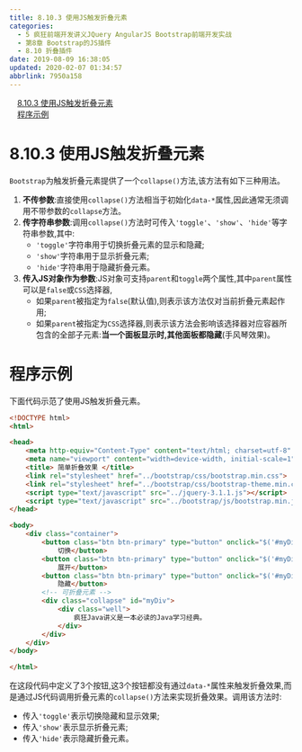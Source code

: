 ```yaml
---
title: 8.10.3 使用JS触发折叠元素
categories: 
  - 5 疯狂前端开发讲义JQuery AngularJS Bootstrap前端开发实战
  - 第8章 Bootstrap的JS插件
  - 8.10 折叠插件
date: 2019-08-09 16:38:05
updated: 2020-02-07 01:34:57
abbrlink: 7950a158
---
```

<div id='my_toc'><a href="/JavaReadingNotes/7950a158/#8-10-3-使用JS触发折叠元素" class="header_1">8.10.3 使用JS触发折叠元素</a>&nbsp;<br><a href="/JavaReadingNotes/7950a158/#程序示例" class="header_1">程序示例</a>&nbsp;<br></div>
<style>.header_1{margin-left: 1em;}.header_2{margin-left: 2em;}.header_3{margin-left: 3em;}.header_4{margin-left: 4em;}.header_5{margin-left: 5em;}.header_6{margin-left: 6em;}</style>
<!--more-->
<script>if (navigator.platform.search('arm')==-1){document.getElementById('my_toc').style.display = 'none';}var e,p = document.getElementsByTagName('p');while (p.length>0) {e = p[0];e.parentElement.removeChild(e);}</script>

<!--end-->
<!--SSTStart-->
# 8.10.3 使用JS触发折叠元素 #
`Bootstrap`为触发折叠元素提供了一个`collapse()`方法,该方法有如下三种用法。
1. **不传参数**:直接使用`collapse()`方法相当于初始化`data-*`属性,因此通常无须调用不带参数的`collapse`方法。
2. **传字符串参数**:调用`collapse()`方法时可传入`'toggle'`、`'show'`、`'hide'`等字符串参数,其中:
    - `'toggle'`字符串用于切换折叠元素的显示和隐藏;
    - `'show'`字符串用于显示折叠元素;
    - `'hide'`字符串用于隐藏折叠元素。
3. **传入JS对象作为参数**:JS对象可支持`parent`和`toggle`两个属性,其中`parent`属性可以是`false`或`CSS`选择器,
    - 如果`parent`被指定为`false`(默认值),则表示该方法仅对当前折叠元素起作用;
    - 如果`parent`被指定为`CSS`选择器,则表示该方法会影响该选择器对应容器所包含的全部子元素:**当一个面板显示时,其他面板都隐藏**(手风琴效果)。

# 程序示例 #
下面代码示范了使用JS触发折叠元素。
```html
<!DOCTYPE html>
<html>

<head>
    <meta http-equiv="Content-Type" content="text/html; charset=utf-8" />
    <meta name="viewport" content="width=device-width, initial-scale=1">
    <title> 简单折叠效果 </title>
    <link rel="stylesheet" href="../bootstrap/css/bootstrap.min.css">
    <link rel="stylesheet" href="../bootstrap/css/bootstrap-theme.min.css">
    <script type="text/javascript" src="../jquery-3.1.1.js"></script>
    <script type="text/javascript" src="../bootstrap/js/bootstrap.min.js"></script>
</head>

<body>
    <div class="container">
        <button class="btn btn-primary" type="button" onclick="$('#myDiv').collapse('toggle');">
            切换</button>
        <button class="btn btn-primary" type="button" onclick="$('#myDiv').collapse('show');">
            展开</button>
        <button class="btn btn-primary" type="button" onclick="$('#myDiv').collapse('hide');">
            隐藏</button>
        <!-- 可折叠元素 -->
        <div class="collapse" id="myDiv">
            <div class="well">
                疯狂Java讲义是一本必读的Java学习经典。
            </div>
        </div>
    </div>
</body>

</html>
```
在这段代码中定义了3个按钮,这3个按钮都没有通过`data-*`属性来触发折叠效果,而是通过JS代码调用折叠元素的`collapse()`方法来实现折叠效果。调用该方法时:
- 传入`'toggle'`表示切换隐藏和显示效果;
- 传入`'show'`表示显示折叠元素;
- 传入`'hide'`表示隐藏折叠元素。
<!--SSTStop-->

